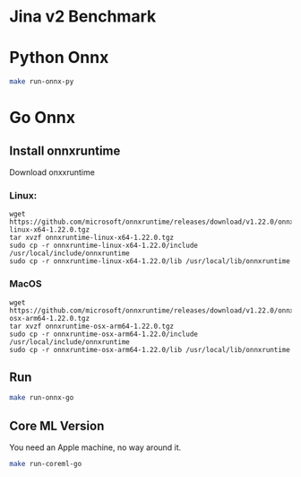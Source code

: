 # Jina v2 Benchmark

# Python Onnx

```bash
make run-onnx-py
```

# Go Onnx

## Install onnxruntime

Download onxxruntime

### Linux:

```
wget https://github.com/microsoft/onnxruntime/releases/download/v1.22.0/onnxruntime-linux-x64-1.22.0.tgz
tar xvzf onnxruntime-linux-x64-1.22.0.tgz
sudo cp -r onnxruntime-linux-x64-1.22.0/include /usr/local/include/onnxruntime
sudo cp -r onnxruntime-linux-x64-1.22.0/lib /usr/local/lib/onnxruntime

```

### MacOS

```
wget https://github.com/microsoft/onnxruntime/releases/download/v1.22.0/onnxruntime-osx-arm64-1.22.0.tgz
tar xvzf onnxruntime-osx-arm64-1.22.0.tgz
sudo cp -r onnxruntime-osx-arm64-1.22.0/include /usr/local/include/onnxruntime
sudo cp -r onnxruntime-osx-arm64-1.22.0/lib /usr/local/lib/onnxruntime

```

## Run

```bash
make run-onnx-go
```

## Core ML Version

You need an Apple machine, no way around it.

```bash
make run-coreml-go
```

